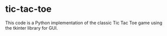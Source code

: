 # tic-tac-toe
This code is a Python implementation of the classic Tic Tac Toe game using the tkinter library for GUI.
